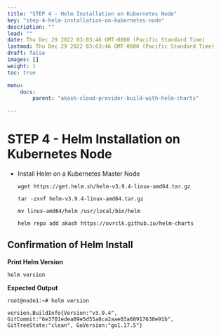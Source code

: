```yaml
---
title: "STEP 4 - Helm Installation on Kubernetes Node"
key: "step-4-helm-installation-on-kubernetes-node"
description: ""
lead: ""
date: Thu Dec 29 2022 03:03:46 GMT-0800 (Pacific Standard Time)
lastmod: Thu Dec 29 2022 03:03:46 GMT-0800 (Pacific Standard Time)
draft: false
images: []
weight: 1
toc: true

menu:
    docs:
        parent: "akash-cloud-provider-build-with-helm-charts"

---
```

STEP 4 - Helm Installation on Kubernetes Node
=============================================

*   Install Helm on a Kubernetes Master Node
    
        wget https://get.helm.sh/helm-v3.9.4-linux-amd64.tar.gz
        
        tar -zxvf helm-v3.9.4-linux-amd64.tar.gz
        
        mv linux-amd64/helm /usr/local/bin/helm
        
        helm repo add akash https://ovrclk.github.io/helm-charts
        
    

**Confirmation of Helm Install**
--------------------------------

**Print Helm Version**

    helm version
    

**Expected Output**

    root@node1:~# helm version
    
    version.BuildInfo{Version:"v3.9.4", GitCommit:"6e3701edea09e5d55a8ca2aae03a68917630e91b", GitTreeState:"clean", GoVersion:"go1.17.5"}